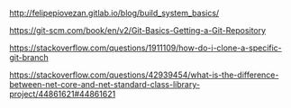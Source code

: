 http://felipepiovezan.gitlab.io/blog/build_system_basics/

https://git-scm.com/book/en/v2/Git-Basics-Getting-a-Git-Repository

https://stackoverflow.com/questions/1911109/how-do-i-clone-a-specific-git-branch

https://stackoverflow.com/questions/42939454/what-is-the-difference-between-net-core-and-net-standard-class-library-project/44861621#44861621

